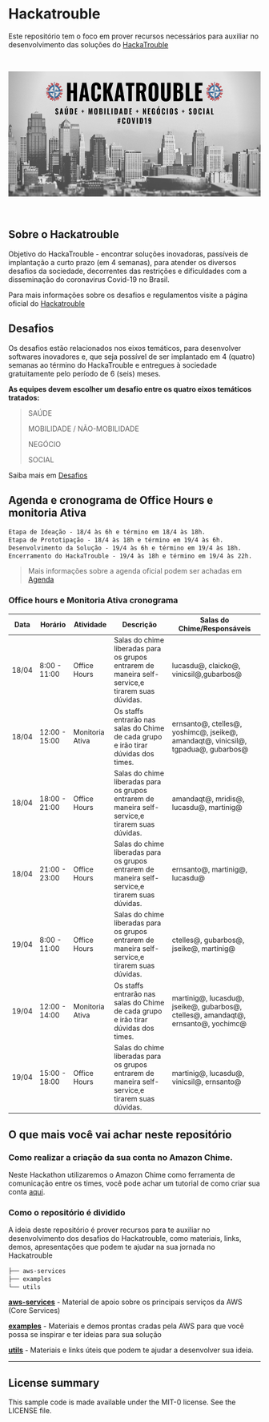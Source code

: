 # Hackatrouble

Este repositório tem o foco em prover recursos necessários para auxiliar no desenvolvimento das soluções do [HackaTrouble](https://www.hackatrouble.com.br/)

</br>
<p align="center"><img src="images/hackatrouble.png" height="250" weight="250"/></p>
</br>

## Sobre o Hackatrouble

Objetivo do HackaTrouble - encontrar soluções inovadoras, passíveis de implantação a curto prazo (em 4 semanas), para atender os diversos desafios da sociedade, decorrentes das restrições e dificuldades com a disseminação do coronavirus Covid-19 no Brasil. 

Para mais informações sobre os desafios e regulamentos visite a página oficial do [Hackatrouble](https://www.hackatrouble.com.br/)

## Desafios

Os desafios estão relacionados nos eixos temáticos, para desenvolver softwares inovadores e, que seja possível de ser implantado em 4 (quatro) semanas ao término do HackaTrouble e entregues à sociedade gratuitamente pelo período de 6 (seis) meses.

**As equipes devem escolher um desafio entre os quatro eixos temáticos tratados:**

> SAÚDE
>
> MOBILIDADE / NÃO-MOBILIDADE
>
> NEGÓCIO
>
> SOCIAL

Saiba mais em [Desafios](https://www.hackatrouble.com.br/desafios)

## Agenda e cronograma de Office Hours e monitoria Ativa

```
Etapa de Ideação - 18/4 às 6h e término em 18/4 às 18h.
Etapa de Prototipação - 18/4 às 18h e término em 19/4 às 6h.
Desenvolvimento da Solução - 19/4 às 6h e término em 19/4 às 18h.
Encerramento do HackaTrouble - 19/4 às 18h e término em 19/4 às 22h.
```

> Mais informações sobre a agenda oficial podem ser achadas em [Agenda](https://www.hackatrouble.com.br/regulamento)

### Office hours e Monitoria Ativa cronograma

| Data  | Horário       | Atividade       | Descrição                                                                                        | Salas do Chime/Responsáveis                                                       |
|-------|---------------|-----------------|--------------------------------------------------------------------------------------------------|-----------------------------------------------------------------------------------|
| 18/04 | 8:00 - 11:00  | Office Hours    | Salas do chime liberadas para os grupos entrarem de maneira self-service,e tirarem suas dúvidas. |                      lucasdu@, claicko@, vinicsil@,gubarbos@                      |
| 18/04 | 12:00 - 15:00 | Monitoria Ativa | Os staffs entrarão nas salas do Chime de cada grupo e irão tirar dúvidas dos times.              | ernsanto@, ctelles@, yoshimc@, jseike@, amandaqt@, vinicsil@, tgpadua@, gubarbos@ |
| 18/04 | 18:00 - 21:00 | Office Hours    | Salas do chime liberadas para os grupos entrarem de maneira self-service,e tirarem suas dúvidas. |                      amandaqt@, mridis@, lucasdu@, martinig@                      |
| 18/04 | 21:00 - 23:00 | Office Hours    | Salas do chime liberadas para os grupos entrarem de maneira self-service,e tirarem suas dúvidas. |                           ernsanto@, martinig@, lucasdu@                          |
| 19/04 | 8:00 - 11:00  | Office Hours    | Salas do chime liberadas para os grupos entrarem de maneira self-service,e tirarem suas dúvidas. |                      ctelles@, gubarbos@, jseike@, martinig@                      |
| 19/04 | 12:00 - 14:00 | Monitoria Ativa | Os staffs entrarão nas salas do Chime de cada grupo e irão tirar dúvidas dos times.              | martinig@, lucasdu@, jseike@, gubarbos@, ctelles@, amandaqt@, ernsanto@, yochimc@ |
| 19/04 | 15:00 - 18:00 | Office Hours    | Salas do chime liberadas para os grupos entrarem de maneira self-service,e tirarem suas dúvidas. |                     martinig@, lucasdu@, vinicsil@, ernsanto@                     |

## O que mais você vai achar neste repositório

### Como realizar a criação da sua conta no Amazon Chime.

Neste Hackathon utilizaremos o Amazon Chime como ferramenta de comunicação entre os times, você pode achar um tutorial de como criar sua conta [aqui](aws-services/amazon-chime).

### Como o repositório é dividido

A ideia deste repositório é prover recursos para te auxiliar no desenvolvimento dos desafios do Hackatrouble, como materiais, links, demos, apresentações que podem te ajudar na sua jornada no Hackatrouble

```
├── aws-services
├── examples
└── utils
```

[**aws-services**](aws-services/) - Material de apoio sobre os principais serviços da AWS (Core Services)

[**examples**](examples/) - Materiais e demos prontas cradas pela AWS para que você possa se inspirar e ter ideias para sua solução

[**utils**](utils/) - Materiais e links úteis que podem te ajudar a desenvolver sua ideia.

---

## License summary

This sample code is made available under the MIT-0 license. See the LICENSE file.